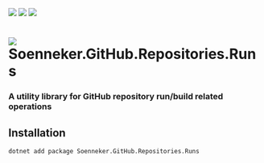 [![](https://img.shields.io/nuget/v/soenneker.github.repositories.runs.svg?style=for-the-badge)](https://www.nuget.org/packages/soenneker.github.repositories.runs/)
[![](https://img.shields.io/github/actions/workflow/status/soenneker/soenneker.github.repositories.runs/publish-package.yml?style=for-the-badge)](https://github.com/soenneker/soenneker.github.repositories.runs/actions/workflows/publish-package.yml)
[![](https://img.shields.io/nuget/dt/soenneker.github.repositories.runs.svg?style=for-the-badge)](https://www.nuget.org/packages/soenneker.github.repositories.runs/)

# ![](https://user-images.githubusercontent.com/4441470/224455560-91ed3ee7-f510-4041-a8d2-3fc093025112.png) Soenneker.GitHub.Repositories.Runs
### A utility library for GitHub repository run/build related operations

## Installation

```
dotnet add package Soenneker.GitHub.Repositories.Runs
```
